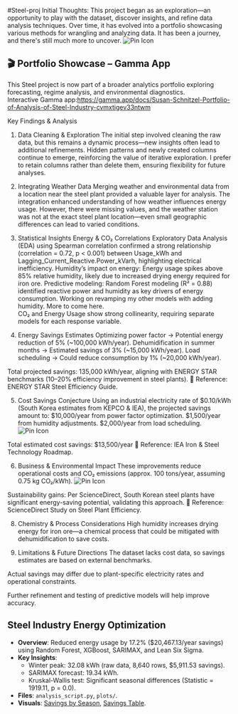 #Steel-proj
Initial Thoughts:
This project began as an exploration—an opportunity to play with the dataset, discover insights, and refine data analysis techniques. Over time, it has evolved into a portfolio showcasing various methods for wrangling and analyzing data. It has been a journey, and there's still much more to uncover.
![Pin Icon](images/pin.png)
## 🎬 Portfolio Showcase – Gamma App  
This Steel project is now part of a broader analytics portfolio exploring forecasting, regime analysis, and environmental diagnostics.  
Interactive Gamma app:https://gamma.app/docs/Susan-Schnitzel-Portfolio-of-Analysis-of-Steel-Industry-cvmxtigev33ntwm

Key Findings & Analysis
1. Data Cleaning & Exploration
The initial step involved cleaning the raw data, but this remains a dynamic process—new insights often lead to additional refinements.
Hidden patterns and newly created columns continue to emerge, reinforcing the value of iterative exploration.
I prefer to retain columns rather than delete them, ensuring flexibility for future analyses.

2. Integrating Weather Data
Merging weather and environmental data from a location near the steel plant provided a valuable layer for analysis.
The integration enhanced understanding of how weather influences energy usage.
However, there were missing values, and the weather station was not at the exact steel plant location—even small geographic differences can lead to varied conditions.

3. Statistical Insights
Energy & CO₂ Correlations
Exploratory Data Analysis (EDA) using Spearman correlation confirmed a strong relationship (correlation = 0.72, p < 0.001) between Usage_kWh and Lagging_Current_Reactive.Power_kVarh, highlighting electrical inefficiency.
Humidity’s impact on energy: Energy usage spikes above 85% relative humidity, likely due to increased drying energy required for iron ore.
Predictive modeling:
Random Forest modeling (R² = 0.88) identified reactive power and humidity as key drivers of energy consumption.
Working on revamping my other models with adding humidity.  More to come here.  
CO₂ and Energy Usage show strong collinearity, requiring separate models for each response variable.

4. Energy Savings Estimates
Optimizing power factor → Potential energy reduction of 5% (~100,000 kWh/year).
Dehumidification in summer months → Estimated savings of 3% (~15,000 kWh/year).
Load scheduling → Could reduce consumption by 1% (~20,000 kWh/year).

Total projected savings: 135,000 kWh/year, aligning with ENERGY STAR benchmarks (10–20% efficiency improvement in steel plants). 📌 Reference: ENERGY STAR Steel Efficiency Guide.

5. Cost Savings Conjecture
Using an industrial electricity rate of $0.10/kWh (South Korea estimates from KEPCO & IEA), the projected savings amount to:
$10,000/year from power factor optimization.
$1,500/year from humidity adjustments.
$2,000/year from load scheduling.
![Pin Icon](images/pin.png)

Total estimated cost savings: $13,500/year 📌 Reference: IEA Iron & Steel Technology Roadmap.

6. Business & Environmental Impact
These improvements reduce operational costs and CO₂ emissions (approx. 100 tons/year, assuming 0.75 kg CO₂/kWh).
![Pin Icon](images/pin.png)

Sustainability gains: Per ScienceDirect, South Korean steel plants have significant energy-saving potential, validating this approach. 📌 Reference: ScienceDirect Study on Steel Plant Efficiency.

8. Chemistry & Process Considerations
High humidity increases drying energy for iron ore—a chemical process that could be mitigated with dehumidification to save costs.

9. Limitations & Future Directions
The dataset lacks cost data, so savings estimates are based on external benchmarks.

Actual savings may differ due to plant-specific electricity rates and operational constraints.

Further refinement and testing of predictive models will help improve accuracy.
## Steel Industry Energy Optimization
- **Overview**: Reduced energy usage by 17.2% ($20,467.13/year savings) using Random Forest, XGBoost, SARIMAX, and Lean Six Sigma.
- **Key Insights**:
  - Winter peak: 32.08 kWh (raw data, 8,640 rows, $5,911.53 savings).
  - SARIMAX forecast: 19.34 kWh.
  - Kruskal-Wallis test: Significant seasonal differences (Statistic = 1919.11, p = 0.0).
- **Files**: `analysis_script.py`, `plots/`.
- **Visuals**: [Savings by Season](plots/savings_by_season.png), [Savings Table](plots/savings_table.png).
